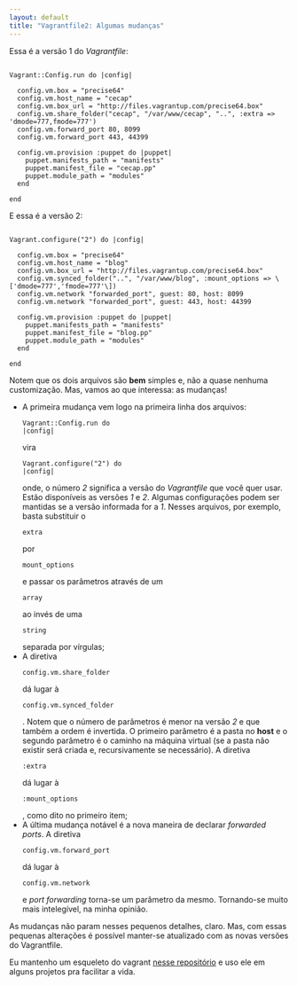 ```yaml
---
layout: default
title: "Vagrantfile2: Algumas mudanças"
---
```

Essa é a versão 1 do *Vagrantfile*:

<pre><code>
Vagrant::Config.run do |config|

  config.vm.box = "precise64"
  config.vm.host_name = "cecap"
  config.vm.box_url = "http://files.vagrantup.com/precise64.box"
  config.vm.share_folder("cecap", "/var/www/cecap", "..", :extra => 'dmode=777,fmode=777')
  config.vm.forward_port 80, 8099
  config.vm.forward_port 443, 44399

  config.vm.provision :puppet do |puppet|
    puppet.manifests_path = "manifests"
    puppet.manifest_file = "cecap.pp"
    puppet.module_path = "modules"
  end

end
</code></pre>

E essa é a versão 2:

<pre><code>
Vagrant.configure("2") do |config|

  config.vm.box = "precise64"
  config.vm.host_name = "blog"
  config.vm.box_url = "http://files.vagrantup.com/precise64.box"
  config.vm.synced_folder("..", "/var/www/blog", :mount_options => \['dmode=777','fmode=777'\])
  config.vm.network "forwarded_port", guest: 80, host: 8099
  config.vm.network "forwarded_port", guest: 443, host: 44399

  config.vm.provision :puppet do |puppet|
    puppet.manifests_path = "manifests"
    puppet.manifest_file = "blog.pp"
    puppet.module_path = "modules"
  end

end
</code></pre>

Notem que os dois arquivos são **bem** simples e, não a quase nenhuma customização. Mas, vamos ao que interessa: as mudanças!

* A primeira mudança vem logo na primeira linha dos arquivos: <span class="inline-code"><pre><code>Vagrant::Config.run do |config|</code></pre></span> vira <span class="inline-code"><pre><code>Vagrant.configure("2") do |config|</code></pre></span> onde, o número *2* significa a versão do *Vagrantfile* que você quer usar. Estão disponíveis as versões *1* e *2*. Algumas configurações podem ser mantidas se a versão informada for a *1*. Nesses arquivos, por exemplo, basta substituir o  <span class="inline-code"><pre><code>extra</code></pre></span> por <span class="inline-code"><pre><code>mount_options</code></pre></span> e passar os parâmetros através de um <span class="inline-code"><pre><code>array</code></pre></span> ao invés de uma <span class="inline-code"><pre><code>string</code></pre></span> separada por vírgulas;
* A diretiva <span class="inline-code"><pre><code>config.vm.share_folder</code></pre></span> dá lugar à <span class="inline-code"><pre><code>config.vm.synced_folder</code></pre></span>. Notem que o número de parâmetros é menor na versão *2* e que também a ordem é invertida. O primeiro parâmetro é a pasta no **host** e o segundo parâmetro é o caminho na máquina virtual (se a pasta não existir será criada e, recursivamente se necessário). A diretiva <span class="inline-code"><pre><code>:extra</code></pre></span> dá lugar à <span class="inline-code"><pre><code>:mount_options</code></pre></span>, como dito no primeiro item;
* A última mudança notável é a nova maneira de declarar *forwarded ports*. A diretiva <span class="inline-code"><pre><code>config.vm.forward_port</code></pre></span> dá lugar à <span class="inline-code"><pre><code>config.vm.network</code></pre></span> e *port forwarding* torna-se um parâmetro da mesmo. Tornando-se muito mais intelegível, na minha opinião.

As mudanças não param nesses pequenos detalhes, claro. Mas, com essas pequenas alterações é possível manter-se atualizado com as novas versões do Vagrantfile.

Eu mantenho um esqueleto do vagrant [nesse repositório](https://github.com/nelsonsar/vagrant-skeleton) e uso ele em alguns projetos pra facilitar a vida.
